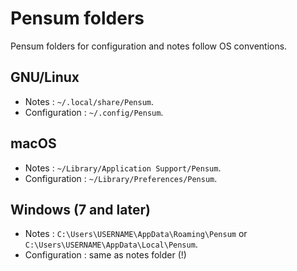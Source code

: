 # Pensum folders

Pensum folders for configuration and notes follow OS conventions.

## GNU/Linux

- Notes : `~/.local/share/Pensum`.
- Configuration : `~/.config/Pensum`.

## macOS

- Notes : `~/Library/Application Support/Pensum`.
- Configuration : `~/Library/Preferences/Pensum`.

## Windows (7 and later)

- Notes : `C:\Users\USERNAME\AppData\Roaming\Pensum` or 
  `C:\Users\USERNAME\AppData\Local\Pensum`.
- Configuration : same as notes folder (!)

